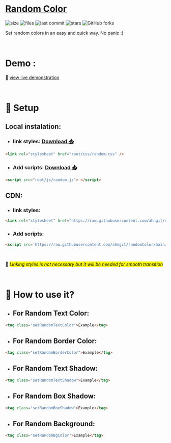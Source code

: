 # [Random Color](https://github.com/ahngit/randomColor "Random Color")
![size](https://img.shields.io/github/languages/code-size/ahngit/randomColor) ![files](https://img.shields.io/github/directory-file-count/ahngit/randomColor) ![last commit](https://img.shields.io/github/last-commit/ahngit/randomColor) ![stars](https://img.shields.io/github/stars/ahngit/randomColor?style=social) ![GitHub forks](https://img.shields.io/github/forks/ahngit/randomColor?style=social)

Set random colors in an easy and quick way. No panic :)

<br>

# Demo :
🚀 [view live demonstration](https://ahngit.github.io/randomcolor/)

<br>

# 🔧 Setup

 ## Local instalation:


* ### link styles:  [Download 📥](https://raw.githubusercontent.com/ahngit/ahngit.github.io/main/randomcolor/randomColor.css)
```html
<link rel="stylesheet" href="root/css/random.css" />
```

* ### Add scripts: [Download 📥](https://raw.githubusercontent.com/ahngit/ahngit.github.io/main/randomcolor/randomColor.js)
```html
<script src="root/js/random.js"> </script>
```
<!-- --- -->

## CDN:

* ### link styles:
```html
<link rel="stylesheet" href="https://raw.githubusercontent.com/ahngit/randomColor/main/CSS/random.css" />
```
* ### Add scripts:
```html
<script src='https://raw.githubusercontent.com/ahngit/randomColor/main/JS/random.js'></script>
```
<br>

<!-- 🔔 <span style="background-color:rgba(255, 165, 0, 0.5) ">_Linking styles is not necessary but it will be needed for smooth transition_ </span> -->
🔔 <mark>_Linking styles is not necessary but it will be needed for smooth transition_ </mark>

<br>

# 🎨 How to use it?

* ## For Random Text Color:
```html
<tag class="setRandomTextColor">Example</tag>
```
* ## For Random Border Color:
```html
<tag class="setRandomBorderColor">Example</tag>
```
* ## For Random Text Shadow:
```html
<tag class="setRandomTextShadow">Example</tag>
```
* ## For Random Box Shadow:
```html
<tag class="setRandomBoxShadow">Example</tag>
```
* ## For Random Background:
```html
<tag class="setRandomBgColor">Example</tag>
```
